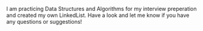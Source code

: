 I am practicing Data Structures and Algorithms for my interview preperation and created my own LinkedList. Have a look and let me know if you have any questions or suggestions!
